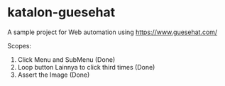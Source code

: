 # katalon-guesehat

A sample project for Web automation using https://www.guesehat.com/

Scopes:
1. Click Menu and SubMenu (Done)
2. Loop button Lainnya to click third times (Done)
3. Assert the Image (Done)
